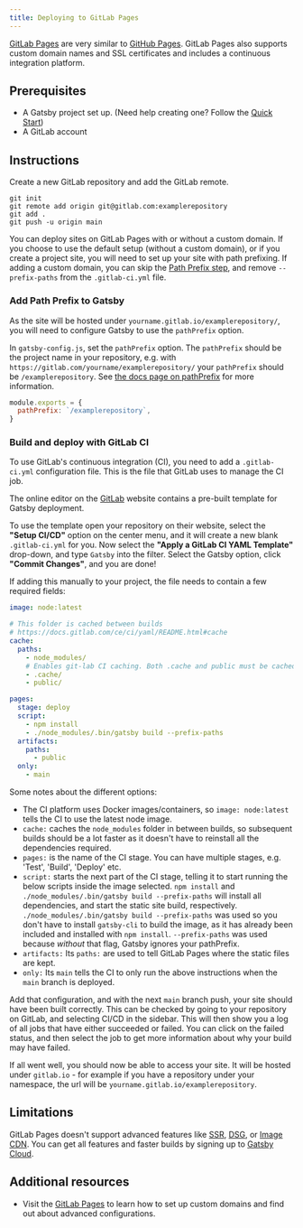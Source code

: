 ```yaml
---
title: Deploying to GitLab Pages
---
```


[GitLab Pages](https://about.gitlab.com/stages-devops-lifecycle/pages/) are very similar to [GitHub Pages](/docs/how-to/previews-deploys-hosting/how-gatsby-works-with-github-pages). GitLab Pages also supports custom domain names and SSL certificates and includes a continuous integration platform.

## Prerequisites

- A Gatsby project set up. (Need help creating one? Follow the [Quick Start](/docs/quick-start/))
- A GitLab account

## Instructions

Create a new GitLab repository and add the GitLab remote.

```shell
git init
git remote add origin git@gitlab.com:examplerepository
git add .
git push -u origin main
```

You can deploy sites on GitLab Pages with or without a custom domain. If you choose to use the default setup (without a custom domain), or if you create a project site, you will need to set up your site with path prefixing. If adding a custom domain, you can skip the [Path Prefix step](#add-path-prefix-to-gatsby), and remove `--prefix-paths` from the `.gitlab-ci.yml` file.

### Add Path Prefix to Gatsby

As the site will be hosted under `yourname.gitlab.io/examplerepository/`, you will need to configure Gatsby to use the `pathPrefix` option.

In `gatsby-config.js`, set the `pathPrefix` option. The `pathPrefix` should be the project name in your repository, e.g. with `https://gitlab.com/yourname/examplerepository/` your `pathPrefix` should be `/examplerepository`. See [the docs page on pathPrefix](/docs/how-to/previews-deploys-hosting/path-prefix/) for more information.

```js:title=gatsby-config.js
module.exports = {
  pathPrefix: `/examplerepository`,
}
```

### Build and deploy with GitLab CI

To use GitLab's continuous integration (CI), you need to add a `.gitlab-ci.yml` configuration file. This is the file that GitLab uses to manage the CI job.

The online editor on the [GitLab](https://gitlab.com) website contains a pre-built template for Gatsby deployment.

To use the template open your repository on their website, select the **"Setup CI/CD"** option on the center menu, and it will create a new blank `.gitlab-ci.yml` for you. Now select the **"Apply a GitLab CI YAML Template"** drop-down, and type `Gatsby` into the filter. Select the Gatsby option, click **"Commit Changes"**, and you are done!

If adding this manually to your project, the file needs to contain a few required fields:

```yaml:title=.gitlab-ci.yml
image: node:latest

# This folder is cached between builds
# https://docs.gitlab.com/ce/ci/yaml/README.html#cache
cache:
  paths:
    - node_modules/
    # Enables git-lab CI caching. Both .cache and public must be cached, otherwise builds will fail.
    - .cache/
    - public/

pages:
  stage: deploy
  script:
    - npm install
    - ./node_modules/.bin/gatsby build --prefix-paths
  artifacts:
    paths:
      - public
  only:
    - main
```

Some notes about the different options:

- The CI platform uses Docker images/containers, so `image: node:latest` tells the CI to use the latest node image.
- `cache:` caches the `node_modules` folder in between builds, so subsequent builds should be a lot faster as it doesn't have to reinstall all the dependencies required.
- `pages:` is the name of the CI stage. You can have multiple stages, e.g. 'Test', 'Build', 'Deploy' etc.
- `script:` starts the next part of the CI stage, telling it to start running the below scripts inside the image selected. `npm install` and `./node_modules/.bin/gatsby build --prefix-paths` will install all dependencies, and start the static site build, respectively. `./node_modules/.bin/gatsby build --prefix-paths` was used so you don't have to install `gatsby-cli` to build the image, as it has already been included and installed with `npm install`. `--prefix-paths` was used because _without_ that flag, Gatsby ignores your pathPrefix.
- `artifacts:` Its `paths:` are used to tell GitLab Pages where the static files are kept.
- `only:` Its `main` tells the CI to only run the above instructions when the `main` branch is deployed.

Add that configuration, and with the next `main` branch push, your site should have been built correctly. This can be checked by going to your repository on GitLab, and selecting CI/CD in the sidebar. This will then show you a log of all jobs that have either succeeded or failed. You can click on the failed status, and then select the job to get more information about why your build may have failed.

If all went well, you should now be able to access your site. It will be hosted under `gitlab.io` - for example if you have a repository under your namespace, the url will be `yourname.gitlab.io/examplerepository`.

## Limitations

GitLab Pages doesn't support advanced features like [SSR](/docs/how-to/rendering-options/using-server-side-rendering/), [DSG](/docs/how-to/rendering-options/using-deferred-static-generation/), or [Image CDN](/docs/how-to/images-and-media/using-gatsby-plugin-image/#gatsby-cloud-image-cdn). You can get all features and faster builds by signing up to [Gatsby Cloud](/dashboard/signup).

## Additional resources

- Visit the [GitLab Pages](https://gitlab.com/help/user/project/pages/getting_started_part_one.md) to learn how to set up custom domains and find out about advanced configurations.
